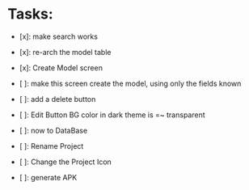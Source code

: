 # Tasks:

- [x]: make search works
- [x]: re-arch the model table
- [x]: Create Model screen
- [ ]: make this screen create the model, using only the fields known
- [ ]: add a delete button

- [ ]: Edit Button BG color in dark theme is =~ transparent
- [ ]: now to DataBase
- [ ]: Rename Project
- [ ]: Change the Project Icon
- [ ]: generate APK
